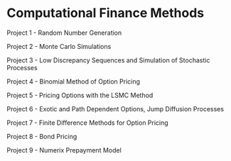 # Computational Finance Methods

Project 1 - Random Number Generation

Project 2 - Monte Carlo Simulations

Project 3 - Low Discrepancy Sequences and Simulation of Stochastic Processes

Project 4 - Binomial Method of Option Pricing

Project 5 - Pricing Options with the LSMC Method

Project 6 - Exotic and Path Dependent Options, Jump Diffusion Processes

Project 7 - Finite Difference Methods for Option Pricing

Project 8 - Bond Pricing

Project 9 - Numerix Prepayment Model
